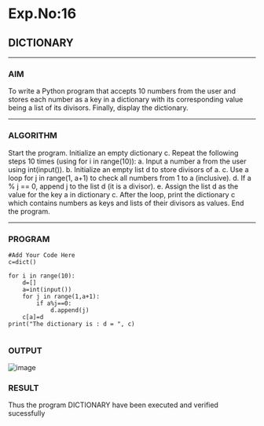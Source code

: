 # Exp.No:16  
## DICTIONARY

---

### AIM  
To write a Python program that accepts 10 numbers from the user and stores each number as a key in a dictionary with its corresponding value being a list of its divisors. Finally, display the dictionary.


---

### ALGORITHM

Start the program.
Initialize an empty dictionary c.
Repeat the following steps 10 times (using for i in range(10)):
a. Input a number a from the user using int(input()).
b. Initialize an empty list d to store divisors of a.
c. Use a loop for j in range(1, a+1) to check all numbers from 1 to a (inclusive).
d. If a % j == 0, append j to the list d (it is a divisor).
e. Assign the list d as the value for the key a in dictionary c.
After the loop, print the dictionary c which contains numbers as keys and lists of their divisors as values.
End the program.

---

### PROGRAM

```
#Add Your Code Here
c=dict()

for i in range(10):
    d=[]
    a=int(input())
    for j in range(1,a+1):
        if a%j==0:
            d.append(j)
    c[a]=d
print("The dictionary is : d = ", c)


```

### OUTPUT
![image](https://github.com/user-attachments/assets/15173894-6b01-485d-9687-7767dee4d087)


### RESULT
Thus the program DICTIONARY have been executed and verified sucessfully

